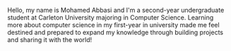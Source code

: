 Hello, my name is Mohamed Abbasi and I'm a second-year undergraduate student at Carleton University majoring in Computer Science.
Learning more about computer science in my first-year in university made me feel destined and prepared to expand my knowledge through building projects and sharing it with the world!
